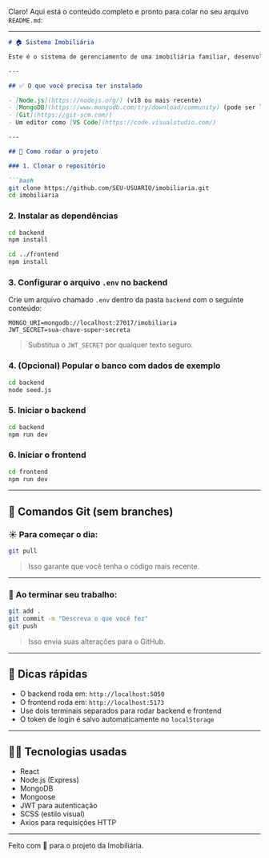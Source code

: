 Claro! Aqui está o conteúdo completo e pronto para colar no seu arquivo `README.md`:

---

````markdown
# 🏠 Sistema Imobiliária

Este é o sistema de gerenciamento de uma imobiliária familiar, desenvolvido em Node.js + MongoDB no backend e React no frontend. Aqui está um guia **simples e direto** para quem for programar no projeto.

---

## ✅ O que você precisa ter instalado

- [Node.js](https://nodejs.org/) (v18 ou mais recente)
- [MongoDB](https://www.mongodb.com/try/download/community) (pode ser local ou Atlas)
- [Git](https://git-scm.com/)
- Um editor como [VS Code](https://code.visualstudio.com/)

---

## 🚀 Como rodar o projeto

### 1. Clonar o repositório

```bash
git clone https://github.com/SEU-USUARIO/imobiliaria.git
cd imobiliaria
````

### 2. Instalar as dependências

```bash
cd backend
npm install

cd ../frontend
npm install
```

### 3. Configurar o arquivo `.env` no backend

Crie um arquivo chamado `.env` dentro da pasta `backend` com o seguinte conteúdo:

```env
MONGO_URI=mongodb://localhost:27017/imobiliaria
JWT_SECRET=sua-chave-super-secreta
```

> Substitua o `JWT_SECRET` por qualquer texto seguro.

### 4. (Opcional) Popular o banco com dados de exemplo

```bash
cd backend
node seed.js
```

### 5. Iniciar o backend

```bash
cd backend
npm run dev
```

### 6. Iniciar o frontend

```bash
cd frontend
npm run dev
```

---

## 🔁 Comandos Git (sem branches)

### ☀️ Para começar o dia:

```bash
git pull
```

> Isso garante que você tenha o código mais recente.

---

### 🌙 Ao terminar seu trabalho:

```bash
git add .
git commit -m "Descreva o que você fez"
git push
```

> Isso envia suas alterações para o GitHub.

---

## 📌 Dicas rápidas

* O backend roda em: `http://localhost:5050`
* O frontend roda em: `http://localhost:5173`
* Use dois terminais separados para rodar backend e frontend
* O token de login é salvo automaticamente no `localStorage`

---

## 👨‍💻 Tecnologias usadas

* React
* Node.js (Express)
* MongoDB
* Mongoose
* JWT para autenticação
* SCSS (estilo visual)
* Axios para requisições HTTP

---

Feito com 💙 para o projeto da Imobiliária.

```


